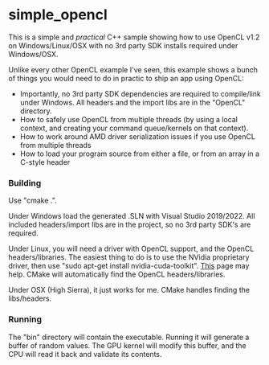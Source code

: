 # simple_opencl
This is a simple and *practical* C++ sample showing how to use OpenCL v1.2 on Windows/Linux/OSX with no 3rd party SDK installs required under Windows/OSX.

Unlike every other OpenCL example I've seen, this example shows a bunch of things you would need to do in practic to ship an app using OpenCL:

- Importantly, no 3rd party SDK dependencies are required to compile/link under Windows. All headers and the import libs are in the "OpenCL" directory.
- How to safely use OpenCL from multiple threads (by using a local context, and creating your command queue/kernels on that context).
- How to work around AMD driver serialization issues if you use OpenCL from multiple threads
- How to load your program source from either a file, or from an array in a C-style header

### Building

Use "cmake .". 

Under Windows load the generated .SLN with Visual Studio 2019/2022. All included headers/import libs are in the project, so no 3rd party SDK's are required.

Under Linux, you will need a driver with OpenCL support, and the OpenCL headers/libraries. The easiest thing to do is to use the NVidia proprietary driver, then use "sudo apt-get install nvidia-cuda-toolkit". [This](https://linuxhandbook.com/setup-opencl-linux-docker/) page may help. CMake will automatically find the OpenCL headers/libraries.

Under OSX (High Sierra), it just works for me. CMake handles finding the libs/headers.

### Running

The "bin" directory will contain the executable. Running it will generate a buffer of random values. The GPU kernel will modify this buffer, and the CPU will read it back and validate its contents.
